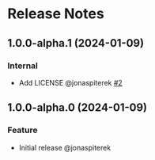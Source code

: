 # Release Notes

<!-- You should *NOT* be adding new change log entries to this file.
     You should create a file in the news directory instead.
     For helpful instructions, please see:
     https://6.docs.plone.org/contributing/index.html?highlight=towncrier#change-log-entry
-->

<!-- towncrier release notes start -->

## 1.0.0-alpha.1 (2024-01-09)

### Internal

- Add LICENSE @jonaspiterek [#2](https://github.com/kitconcept/volto-quote-block/pull/2)

## 1.0.0-alpha.0 (2024-01-09)

### Feature

- Initial release @jonaspiterek
